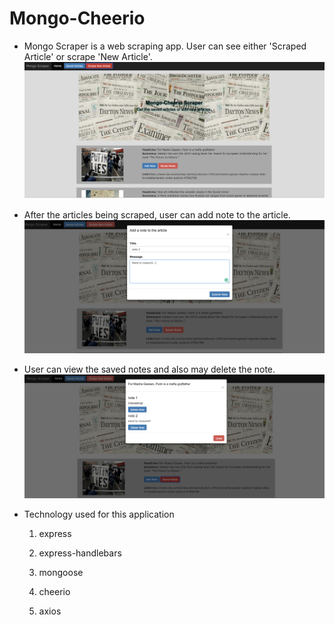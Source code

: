 # Mongo-Cheerio
* Mongo Scraper is a web scraping app. User can see either 'Scraped Article' or scrape 'New Article'.
![ResultImages](./public/image/mongo2.png)

* After the articles being scraped, user can add note to the article. 
![ResultImages](./public/image/addNote.png)

* User can view the saved notes and also may delete the note.
![ResultImages](./public/image/savedNotes.png)

* Technology used for this application
   1. express

   2. express-handlebars

   3. mongoose

   4. cheerio

   5. axios